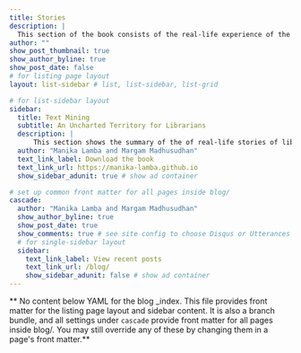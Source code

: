 ```yaml
---
title: Stories
description: |
  This section of the book consists of the real-life experience of the librarians or researchers/professors or publishers to apply text mining in the libraries or research or library services/products.
author: ""
show_post_thumbnail: true
show_author_byline: true
show_post_date: false
# for listing page layout
layout: list-sidebar # list, list-sidebar, list-grid

# for list-sidebar layout
sidebar:
  title: Text Mining
  subtitle: An Uncharted Territory for Librarians
  description: |
      This section shows the summary of the of real-life stories of librarians/researchers/professors/publishers of using text mining tools and techniques in the book. Read the full-story in the book.
  author: "Manika Lamba and Margam Madhusudhan"
  text_link_label: Download the book
  text_link_url: https://manika-lamba.github.io
  show_sidebar_adunit: true # show ad container

# set up common front matter for all pages inside blog/
cascade:
  author: "Manika Lamba and Margam Madhusudhan"
  show_author_byline: true
  show_post_date: true
  show_comments: true # see site config to choose Disqus or Utterances
  # for single-sidebar layout
  sidebar:
    text_link_label: View recent posts
    text_link_url: /blog/
    show_sidebar_adunit: false # show ad container
---
```


** No content below YAML for the blog _index. This file provides front matter for the listing page layout and sidebar content. It is also a branch bundle, and all settings under `cascade` provide front matter for all pages inside blog/. You may still override any of these by changing them in a page's front matter.**
